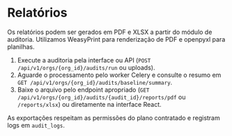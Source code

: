 # Relatórios

Os relatórios podem ser gerados em PDF e XLSX a partir do módulo de auditoria. Utilizamos WeasyPrint para renderização de PDF e openpyxl para planilhas.

1. Execute a auditoria pela interface ou API (`POST /api/v1/orgs/{org_id}/audits/run` ou uploads).
2. Aguarde o processamento pelo worker Celery e consulte o resumo em `GET /api/v1/orgs/{org_id}/audits/baseline/summary`.
3. Baixe o arquivo pelo endpoint apropriado (`GET /api/v1/orgs/{org_id}/audits/{audit_id}/reports/pdf` ou `/reports/xlsx`) ou diretamente na interface React.

As exportações respeitam as permissões do plano contratado e registram logs em `audit_logs`.
